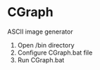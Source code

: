 CGraph
======

ASCII image generator

1. Open /bin directory 
2. Configure CGraph.bat file
3. Run CGraph.bat <source-file-path>
